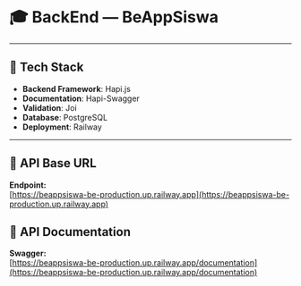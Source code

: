 # 🎓 BackEnd — BeAppSiswa

---

## 🚀 Tech Stack
- **Backend Framework**: Hapi.js
- **Documentation**: Hapi-Swagger
- **Validation**: Joi
- **Database**: PostgreSQL
- **Deployment**: Railway

---

## 📌 API Base URL
**Endpoint:**  
[https://beappsiswa-be-production.up.railway.app](https://beappsiswa-be-production.up.railway.app)

## 📄 API Documentation
**Swagger:**  
[https://beappsiswa-be-production.up.railway.app/documentation](https://beappsiswa-be-production.up.railway.app/documentation)
